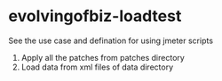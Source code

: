 evolvingofbiz-loadtest
======================


See the use case and defination for using jmeter scripts

1. Apply all the patches from patches directory
2. Load data from xml files of data directory
